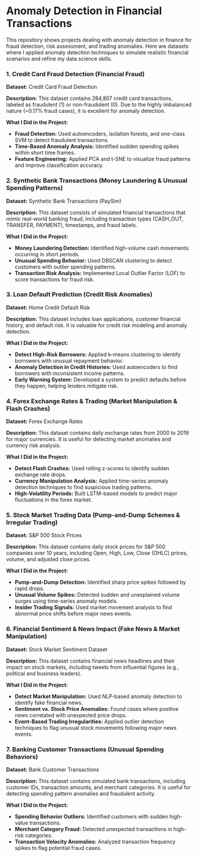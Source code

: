 # Anomaly Detection in Financial Transactions

This repository shows projects dealing with anomaly detection in finance for fraud detection, risk assessment, and trading anomalies. Here are datasets where I applied anomaly detection techniques to simulate realistic financial scenarios and refine my data science skills.

### 1. Credit Card Fraud Detection (Financial Fraud)

**Dataset:** Credit Card Fraud Detection

**Description:** This dataset contains 284,807 credit card transactions, labeled as fraudulent (1) or non-fraudulent (0). Due to the highly imbalanced nature (~0.17% fraud cases), it is excellent for anomaly detection.

**What I Did in the Project:**

- **Fraud Detection:** Used autoencoders, isolation forests, and one-class SVM to detect fraudulent transactions.
- **Time-Based Anomaly Analysis:** Identified sudden spending spikes within short time frames.
- **Feature Engineering:** Applied PCA and t-SNE to visualize fraud patterns and improve classification accuracy.

### 2. Synthetic Bank Transactions (Money Laundering & Unusual Spending Patterns)

**Dataset:** Synthetic Bank Transactions (PaySim)

**Description:** This dataset consists of simulated financial transactions that mimic real-world banking fraud, including transaction types (CASH_OUT, TRANSFER, PAYMENT), timestamps, and fraud labels.

**What I Did in the Project:**

- **Money Laundering Detection:** Identified high-volume cash movements occurring in short periods.
- **Unusual Spending Behavior:** Used DBSCAN clustering to detect customers with outlier spending patterns.
- **Transaction Risk Analysis:** Implemented Local Outlier Factor (LOF) to score transactions for fraud risk.

### 3. Loan Default Prediction (Credit Risk Anomalies)

**Dataset:** Home Credit Default Risk

**Description:** This dataset includes loan applications, customer financial history, and default risk. It is valuable for credit risk modeling and anomaly detection.

**What I Did in the Project:**

- **Detect High-Risk Borrowers:** Applied k-means clustering to identify borrowers with unusual repayment behavior.
- **Anomaly Detection in Credit Histories:** Used autoencoders to find borrowers with inconsistent income patterns.
- **Early Warning System:** Developed a system to predict defaults before they happen, helping lenders mitigate risk.

### 4. Forex Exchange Rates & Trading (Market Manipulation & Flash Crashes)

**Dataset:** Forex Exchange Rates

**Description:** This dataset contains daily exchange rates from 2000 to 2019 for major currencies. It is useful for detecting market anomalies and currency risk analysis.

**What I Did in the Project:**

- **Detect Flash Crashes:** Used rolling z-scores to identify sudden exchange rate drops.
- **Currency Manipulation Analysis:** Applied time-series anomaly detection techniques to find suspicious trading patterns.
- **High-Volatility Periods:** Built LSTM-based models to predict major fluctuations in the forex market.

### 5. Stock Market Trading Data (Pump-and-Dump Schemes & Irregular Trading)

**Dataset:** S&P 500 Stock Prices

**Description:** This dataset contains daily stock prices for S&P 500 companies over 10 years, including Open, High, Low, Close (OHLC) prices, volume, and adjusted close prices.

**What I Did in the Project:**

- **Pump-and-Dump Detection:** Identified sharp price spikes followed by rapid drops.
- **Unusual Volume Spikes:** Detected sudden and unexplained volume surges using time-series anomaly models.
- **Insider Trading Signals:** Used market movement analysis to find abnormal price shifts before major news events.

### 6. Financial Sentiment & News Impact (Fake News & Market Manipulation)

**Dataset:** Stock Market Sentiment Dataset

**Description:** This dataset contains financial news headlines and their impact on stock markets, including tweets from influential figures (e.g., political and business leaders).

**What I Did in the Project:**

- **Detect Market Manipulation:** Used NLP-based anomaly detection to identify fake financial news.
- **Sentiment vs. Stock Price Anomalies:** Found cases where positive news correlated with unexpected price drops.
- **Event-Based Trading Irregularities:** Applied outlier detection techniques to flag unusual stock movements following major news events.

### 7. Banking Customer Transactions (Unusual Spending Behaviors)

**Dataset:** Bank Customer Transactions

**Description:** This dataset contains simulated bank transactions, including customer IDs, transaction amounts, and merchant categories. It is useful for detecting spending pattern anomalies and fraudulent activity.

**What I Did in the Project:**

- **Spending Behavior Outliers:** Identified customers with sudden high-value transactions.
- **Merchant Category Fraud:** Detected unexpected transactions in high-risk categories.
- **Transaction Velocity Anomalies:** Analyzed transaction frequency spikes to flag potential fraud cases.
